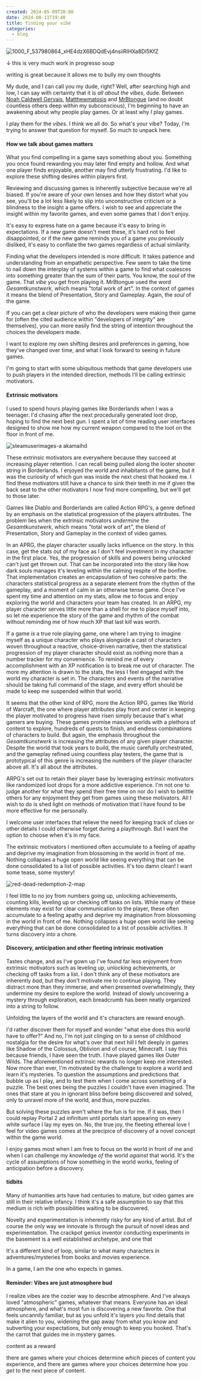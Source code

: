 ```yaml
---
created: 2024-05-09T20:00
date: 2024-08-11T19:40
title: finding your vibe
categories:
  - blog
---
```

  
![1000_F_537980864_xHE4dzX6BDQdEvj4nsiiRIHXa8Dl5KfZ](https://github.com/user-attachments/assets/cb99801f-f022-431c-8a06-8b65a0bb9ab6)


↓ this is very much work in progresso soup

writing is great because it allows me to bully my own thoughts

My dude, and I can call you my dude, right? Well, after searching high and low, I can say with certainty that it is *all about the vibes*, dude. Between [Noah Caldwell Gervais](https://www.youtube.com/@broadcaststsatic), [Matthewmatosis](https://www.youtube.com/@Matthewmatosis) and [MrBtongue](https://www.youtube.com/@MrBtongue) (and no doubt countless others deep within my subconscious), I'm beginning to have an awakening about why people play games. Or at least why *I* play games.

I play them for the *vibes*. I think we all do. So what's your vibe? Today, I'm trying to answer that question for myself. So much to unpack here.

#### How we talk about games matters

What you find compelling in a game says something about you. Something you once found rewarding you may later find empty and hollow. And what one player finds enjoyable, another may find utterly frustrating. I'd like to explore these shifting desires within players first. 

Reviewing and discussing games is inherently subjective because we're all biased. If you're aware of your own lenses and how they distort what you see, you'll be a lot less likely to slip into unconstructive criticism or a blindness to the insight a game offers. I wish to see and appreciate the insight within my favorite games, and even some games that I don't enjoy.

It's easy to express hate on a game because it's easy to bring in expectations. If a new game doesn't meet these, it's hard not to feel disappointed, or if the new game reminds you of a game you previously disliked, it's easy to conflate the two games regardless of actual similarity.

Finding what the developers intended is more difficult. It takes patience and understanding from an empathetic perspective. Few seem to take the time to nail down the interplay of systems within a game to find what coalesces into something greater than the sum of their parts. You know, the *soul* of the game. That *vibe* you get from playing it. MrBtongue used the word *Gesamtkunstwerk*, which means "total work of art". In the context of games it means the blend of Presentation, Story and Gameplay. Again, the *soul* of the game.

If you can get a clear picture of who the developers were making their game for (often the cited audience within "developers of integrity" are themselves), you can more easily find the string of intention throughout the choices the developers made.

I want to explore my own shifting desires and preferences in gaming, how they've changed over time, and what I look forward to seeing in future games.

I'm going to start with some ubiquitous methods that game developers use to push players in the intended direction, methods I'll be calling extrinsic motivators.

#### Extrinsic motivators

I used to spend hours playing games like Borderlands when I was a teenager. I'd chasing after the next procedurally generated loot drop, hoping to find the next best gun. I spent a lot of time reading user interfaces designed to show me how my current weapon compared to the loot on the floor in front of me.

![steamuserimages-a akamaihd](https://github.com/user-attachments/assets/1f30c4fb-c24c-4d9f-9344-c8bcfceb3eab)

These extrinsic motivators are everywhere because they succeed at increasing player retention. I can recall being pulled along the looter shooter string in Borderlands. I enjoyed the world and inhabitants of the game, but it was the curiosity of which gun was inside the next chest that hooked me. I find these motivators still have a chance to sink their teeth in me if given the back seat to the other motivators I now find more compelling, but we'll get to those later. 

Games like Diablo and Borderlands are called Action RPG's, a genre defined by an emphasis on the statistical progression of the players attributes. The problem lies when the extrinsic motivators *undermine* the *Gesamtkunstwerk*, which means "total work of art", the blend of Presentation, Story and Gameplay in the context of video games.

In an APRG, the player character usually lacks influence on the story. In this case, get the stats out of my face as I don't feel investment in my character in the first place. Yes, the progression of skills and powers being unlocked can't just get thrown out. That can be incorporated into the story like how dark souls manages it's leveling within the calming respite of the bonfire. That implementation creates an encapsulation of two cohesive parts: the characters statistical progress as a separate element from the rhythm of the gameplay, and a moment of calm in an otherwise tense game. Once I've spent my time and attention on my stats, allow me to focus and enjoy exploring the world and characters your team has created. In an ARPG, my player character serves little more than a shell for me to place myself into, so let me experience the story of the game and rhythm of the combat without reminding me of how much XP that last kill was worth.

If a game *is* a true role playing game, one where I am trying to imagine myself as a unique character who plays alongside a cast of characters woven throughout a reactive, choice-driven narrative, then the statistical progression of my player character should exist as nothing more than a number tracker for my convenience. To remind me of every accomplishment with an XP notification is to break me out of character. The more my attention is drawn to the stats, the less I feel engaged with the world my character is set in. The characters and events of the narrative should be taking full command of the stage, and every effort should be made to keep me suspended within that world.

It seems that the other kind of RPG, more the Action RPG, games like World of Warcraft, the one where player attributes play front and center in keeping the player motivated to progress have risen simply because that's what gamers are buying. These games promise massive worlds with a plethora of content to explore, hundreds of quests to finish, and endless combinations of characters to build. But again, the emphasis throughout the *Gesamtkunstwerk* is increasing the attributes of any given player character. Despite the world that took years to build, the music carefully orchestrated, and the gameplay refined using countless play testers, the game that is prototypical of this genre is increasing the numbers of the player character above all. It's all about the attributes.

ARPG's set out to retain their player base by leveraging extrinsic motivators like randomized loot drops for a more addictive experience. I'm not one to judge another for what they spend their free time on nor do I wish to belittle others for any enjoyment they get from games using these motivators. All I wish to do is shed light on methods of motivation that I have found to be more effective for me personally.

I welcome user interfaces that relieve the need for keeping track of clues or other details I could otherwise forget during a playthrough. But I want the option to choose when it's in my face. 

The extrinsic motivators I mentioned often accumulate to a feeling of apathy and deprive my imagination from blossoming in the world in front of me. Nothing collapses a huge open world like seeing everything that can be done consolidated to a list of possible activities. It's too damn clean! I want some tease, some mystery!

![red-dead-redemption-2-map](https://github.com/user-attachments/assets/38729570-1ed2-4481-9de3-d02085b9ccb0)

I feel little to no joy from numbers going up, unlocking achievements, counting kills, leveling up or checking off tasks on lists. While many of these elements may exist for clear communication to the player, these often accumulate to a feeling apathy and deprive my imagination from blossoming in the world in front of me. Nothing collapses a huge open world like seeing everything that can be done consolidated to a list of possible activities. It turns discovery into a chore.

#### Discovery, anticipation and other fleeting intrinsic motivation

Tastes change, and as I've gown up I've found far less enjoyment from extrinsic motivators such as leveling up, unlocking achievements, or checking off tasks from a list. I don't think any of these motivators are inherently *bad*, but they don't motivate me to continue playing. They distract more than they immerse, and when presented overwhelmingly, they undermine my desire to explore the world. Instead of slowly uncovering a mystery through exploration, each breadcrumb has been neatly organized into a string to follow.

Unfolding the layers of the world and it's characters are reward enough.

I'd rather discover them for myself and wonder "what else does this world have to offer?" And no, I'm not just clinging on to a sense of childhood nostalgia for the desire for what's over that next hill I felt deeply in games like Shadow of the Colossus, Oblivion and of course, Minecraft. I say this because friends, I have seen the truth. I have played games like Outer Wilds. The aforementioned extrinsic rewards no longer keep me interested. Now more than ever, I'm motivated by the challenge to explore a world and learn it's mysteries. To question the assumptions and predictions that bubble up as I play, and to test them when I come across something of a puzzle. The best ones being the puzzles I couldn't have even imagined. The ones that stare at you in ignorant bliss before being discovered and solved, only to unravel more of the world, and thus, more puzzles.

But solving these puzzles aren't where the fun is for me. If it was, then I could replay Portal 2 ad infinitum until portals start appearing on every white surface I lay my eyes on. No, the true joy, the fleeting ethereal love I feel for video games comes at the precipice of discovery of a novel concept within the game world.

I enjoy games most when I am free to focus on the world in front of me and when I can challenge my knowledge *of* the world *against* that world. It's the cycle of assumptions of how something in the world works, feeling of anticipation before a discovery.

#### tidbits
Many of humanities arts have had centuries to mature, but video games are still in their relative infancy. I think it's a safe assumption to say that this medium is rich with possibilities waiting to be discovered.

Novelty and experimentation is inherently risky for any kind of artist. But of course the only way we innovate is through the pursuit of novel ideas and experimentation. The crackpot genius inventor conducting experiments in the basement is a well established archetype, and one that 

It's a different kind of loop, similar to what many characters in adventures/mysteries from books and movies experience. 

In a game, I am the one who expects in games.

#### Reminder: Vibes are just atmosphere bud

I realize vibes are the cozier way to describe atmosphere. And I've always loved "atmospheric" games, whatever that means. Everyone has an ideal atmosphere, and what's most fun is discovering a new favorite. One that feels uncannily familiar, but as you unfold it's layers you find details that make it alien to you, widening the gap away from what you know and subverting your expectations, but only enough to keep you hooked. That's the carrot that guides me in mystery games. 

content as a reward

there are games where your choices determine *which* pieces of content you experience, and there are games where your choices determine how you *get* to the next piece of content.

